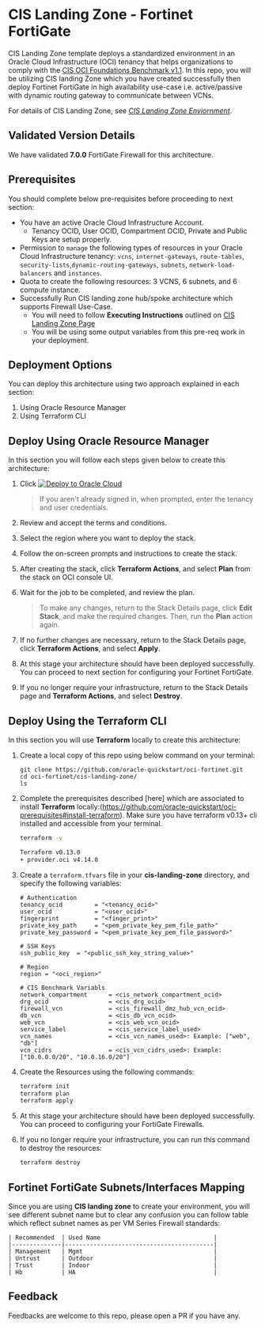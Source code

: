 # CIS Landing Zone - Fortinet FortiGate

CIS Landing Zone template deploys a standardized environment in an Oracle Cloud Infrastructure (OCI) tenancy that helps organizations to comply with the [CIS OCI Foundations Benchmark v1.1](https://www.cisecurity.org/benchmark/oracle_cloud/). In this repo, you will be utilizing CIS landing Zone which you have created successfully then deploy Fortinet FortiGate in high availability use-case i.e. active/passive with dynamic routing gateway to communicate between VCNs. 

For details of CIS Landing Zone, see [_CIS Landing Zone Enviornment_](https://github.com/oracle-quickstart/oci-cis-landingzone-quickstart).

## Validated Version Details

We have validated **7.0.0** FortiGate Firewall for this architecture.

## Prerequisites

You should complete below pre-requisites before proceeding to next section:
- You have an active Oracle Cloud Infrastructure Account.
  - Tenancy OCID, User OCID, Compartment OCID, Private and Public Keys are setup properly.
- Permission to `manage` the following types of resources in your Oracle Cloud Infrastructure tenancy: `vcns`, `internet-gateways`, `route-tables`, `security-lists`,`dynamic-routing-gateways`, `subnets`, `network-load-balancers` and `instances`.
- Quota to create the following resources: 3 VCNS, 6 subnets, and 6 compute instance.
- Successfully Run CIS landing zone hub/spoke architecture which supports Firewall Use-Case. 
  - You will need to follow **Executing Instructions** outlined on [CIS Landing Zone Page](https://github.com/oracle-quickstart/oci-cis-landingzone-quickstart)
  - You will be using some output variables from this pre-req work in your deployment. 

## Deployment Options

You can deploy this architecture using two approach explained in each section: 
1. Using Oracle Resource Manager 
2. Using Terraform CLI 

## Deploy Using Oracle Resource Manager

In this section you will follow each steps given below to create this architecture:

1. Click [![Deploy to Oracle Cloud](https://oci-resourcemanager-plugin.plugins.oci.oraclecloud.com/latest/deploy-to-oracle-cloud.svg)](https://console.us-phoenix-1.oraclecloud.com/resourcemanager/stacks/create?region=home&zipUrl=https://github.com/oracle-quickstart/oci-fortinet/raw/master/cis-landing-zone/resource-manager/cis-landing-zone.zip)

    > If you aren't already signed in, when prompted, enter the tenancy and user credentials.

2. Review and accept the terms and conditions.

3. Select the region where you want to deploy the stack.

4. Follow the on-screen prompts and instructions to create the stack.

5. After creating the stack, click **Terraform Actions**, and select **Plan** from the stack on OCI console UI.

6. Wait for the job to be completed, and review the plan.

    > To make any changes, return to the Stack Details page, click **Edit Stack**, and make the required changes. Then, run the **Plan** action again.

7. If no further changes are necessary, return to the Stack Details page, click **Terraform Actions**, and select **Apply**. 

8. At this stage your architecture should have been deployed successfully. You can proceed to next section for configuring your Fortinet FortiGate.

9. If you no longer require your infrastructure, return to the Stack Details page and **Terraform Actions**, and select **Destroy**.

## Deploy Using the Terraform CLI

In this section you will use **Terraform** locally to create this architecture: 

1. Create a local copy of this repo using below command on your terminal: 

    ```
    git clone https://github.com/oracle-quickstart/oci-fortinet.git
    cd oci-fortinet/cis-landing-zone/
    ls
    ```

2. Complete the prerequisites described [here] which are associated to install **Terraform** locally:(https://github.com/oracle-quickstart/oci-prerequisites#install-terraform).
    Make sure you have terraform v0.13+ cli installed and accessible from your terminal.

    ```bash
    terraform -v

    Terraform v0.13.0
    + provider.oci v4.14.0
    ```

3. Create a `terraform.tfvars` file in your **cis-landing-zone** directory, and specify the following variables:

    ```
    # Authentication
    tenancy_ocid         = "<tenancy_ocid>"
    user_ocid            = "<user_ocid>"
    fingerprint          = "<finger_print>"
    private_key_path     = "<pem_private_key_pem_file_path>"
    private_key_password = "<pem_private_key_pem_file_password>"

    # SSH Keys
    ssh_public_key  = "<public_ssh_key_string_value>"

    # Region
    region = "<oci_region>"

    # CIS Benchmark Variabls
    network_compartment      = <cis_network_compartment_ocid>
    drg_ocid                 = <cis_drg_ocid>
    firewall_vcn             = <cis_firewall_dmz_hub_vcn_ocid>
    db_vcn                   = <cis_db_vcn_ocid>
    web_vcn                  = <cis_web_vcn_ocid>
    service_label            = <cis_service_label_used>
    vcn_names                = <cis_vcn_names_used>: Example: ["web", "db"]
    vcn_cidrs                = <cis_vcn_cidrs_used>: Example: ["10.0.0.0/20", "10.0.16.0/20"]
    ````

4. Create the Resources using the following commands:

    ```bash
    terraform init
    terraform plan
    terraform apply
    ```

5. At this stage your architecture should have been deployed successfully. You can proceed to configuring your FortiGate Firewalls. 

6. If you no longer require your infrastructure, you can run this command to destroy the resources:

    ```bash
    terraform destroy
    ```

## Fortinet FortiGate Subnets/Interfaces Mapping

Since you are using **CIS landing zone** to create your environment, you will see different subnet name but to clear any confusion you can follow table which reflect subnet names as per VM Series Firewall standards: 

    | Recommended  | Used Name                                |
    |--------------|------------------------------------------|
    | Management   | Mgmt                                     |
    | Untrust      | Outdoor                                  |
    | Trust        | Indoor                                   |
    | Hb           | HA                                       |


## Feedback 

Feedbacks are welcome to this repo, please open a PR if you have any.